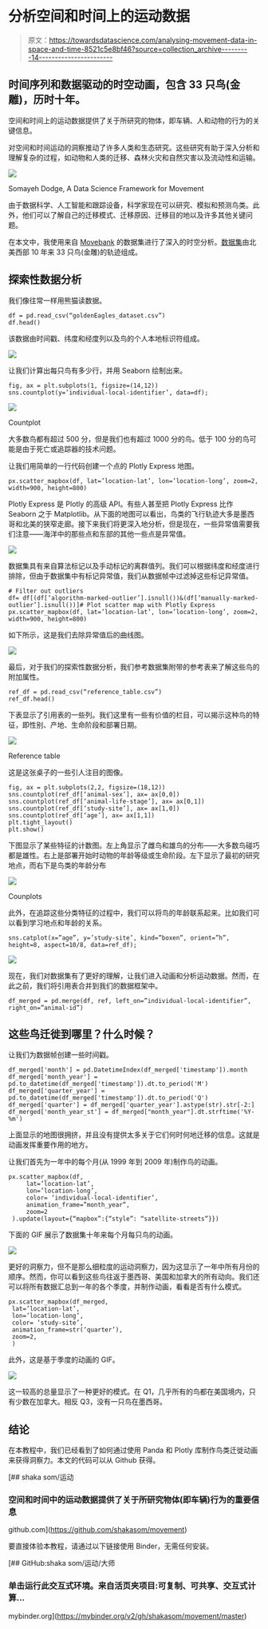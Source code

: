 # 分析空间和时间上的运动数据

> 原文：<https://towardsdatascience.com/analysing-movement-data-in-space-and-time-8521c5e8bf46?source=collection_archive---------14----------------------->

## 时间序列和数据驱动的时空动画，包含 33 只鸟(金雕)，历时十年。

空间和时间上的运动数据提供了关于所研究的物体，即车辆、人和动物的行为的关键信息。

对空间和时间运动的洞察推动了许多人类和生态研究。这些研究有助于深入分析和理解复杂的过程，如动物和人类的迁移、森林火灾和自然灾害以及流动性和运输。

![](img/b54edfa8714ffe0dfd5b5c0e26aeb717.png)

Somayeh Dodge, A Data Science Framework for Movement

由于数据科学、人工智能和跟踪设备，科学家现在可以研究、模拟和预测鸟类。此外，他们可以了解自己的迁移模式、迁移原因、迁移目的地以及许多其他关键问题。

在本文中，我使用来自 [Movebank](https://www.movebank.org/) 的数据集进行了深入的时空分析。[数据集](https://www.datarepository.movebank.org/handle/10255/move.951)由北美西部 10 年来 33 只鸟(金雕)的轨迹组成。

## 探索性数据分析

我们像往常一样用熊猫读数据。

```
df = pd.read_csv(“goldenEagles_dataset.csv”)
df.head()
```

该数据由时间戳、纬度和经度列以及鸟的个人本地标识符组成。

![](img/5dd3de9fd58ac81806b2dd024cc9b691.png)

让我们计算出每只鸟有多少行，并用 Seaborn 绘制出来。

```
fig, ax = plt.subplots(1, figsize=(14,12))
sns.countplot(y=’individual-local-identifier’, data=df);
```

![](img/0109e99ce7955723ad639899c0df7580.png)

Countplot

大多数鸟都有超过 500 分，但是我们也有超过 1000 分的鸟。低于 100 分的鸟可能是由于死亡或追踪器的技术问题。

让我们用简单的一行代码创建一个点的 Plotly Express 地图。

```
px.scatter_mapbox(df, lat=’location-lat’, lon=’location-long’, zoom=2, width=900, height=800)
```

Plotly Express 是 Plotly 的高级 API。有些人甚至把 Plotly Express 比作 Seaborn 之于 Matplotlib。从下面的地图可以看出，鸟类的飞行轨迹大多是墨西哥和北美的狭窄走廊。接下来我们将更深入地分析，但是现在，一些异常值需要我们注意——海洋中的那些点和东部的其他一些点是异常值。

![](img/6eb879cadae592a347ab89a40394b19e.png)

数据集具有来自算法标记以及手动标记的离群值列。我们可以根据纬度和经度进行排除，但由于数据集中有标记异常值，我们从数据帧中过滤掉这些标记异常值。

```
# Filter out outliers
df= df[(df[‘algorithm-marked-outlier’].isnull())&(df[‘manually-marked-outlier’].isnull())]# Plot scatter map with Plotly Express
px.scatter_mapbox(df, lat=’location-lat’, lon=’location-long’, zoom=2, width=900, height=800)
```

如下所示，这是我们去除异常值后的曲线图。

![](img/6d7db04378cd691e32a79d21fe2e2f97.png)

最后，对于我们的探索性数据分析，我们参考数据集附带的参考表来了解这些鸟的附加属性。

```
ref_df = pd.read_csv(“reference_table.csv”)
ref_df.head()
```

下表显示了引用表的一些列。我们这里有一些有价值的栏目，可以揭示这种鸟的特征，即性别、产地、生命阶段和部署日期。

![](img/20b482bd327b571fe3dacbc93acd0cfa.png)

Reference table

这是这张桌子的一些引人注目的图像。

```
fig, ax = plt.subplots(2,2, figsize=(18,12))
sns.countplot(ref_df[‘animal-sex’], ax= ax[0,0])
sns.countplot(ref_df[‘animal-life-stage’], ax= ax[0,1])
sns.countplot(ref_df[‘study-site’], ax= ax[1,0])
sns.countplot(ref_df[‘age’], ax= ax[1,1])
plt.tight_layout()
plt.show()
```

下图显示了某些特征的计数图。左上角显示了雌鸟和雄鸟的分布——大多数鸟碰巧都是雄性。右上是部署开始时动物的年龄等级或生命阶段。左下显示了最初的研究地点，而右下是鸟类的年龄分布

![](img/6cfdb9d9824a4b6e79671c989fb44bde.png)

Counplots

此外，在追踪这些分类特征的过程中，我们可以将鸟的年龄联系起来。比如我们可以看到学习地点和年龄的关系。

```
sns.catplot(x=”age”, y=’study-site’, kind=”boxen”, orient=”h”, height=8, aspect=10/8, data=ref_df);
```

![](img/b2139116e26de751ba846e52e03666f8.png)

现在，我们对数据集有了更好的理解，让我们进入动画和分析运动数据。然而，在此之前，我们将引用表合并到我们的数据框架中。

```
df_merged = pd.merge(df, ref, left_on=”individual-local-identifier”, right_on=”animal-id”)
```

## 这些鸟迁徙到哪里？什么时候？

让我们为数据帧创建一些时间戳。

```
df_merged['month'] = pd.DatetimeIndex(df_merged['timestamp']).month
df_merged['month_year'] = pd.to_datetime(df_merged['timestamp']).dt.to_period('M')
df_merged['quarter_year'] = pd.to_datetime(df_merged['timestamp']).dt.to_period('Q')
df_merged['quarter'] = df_merged['quarter_year'].astype(str).str[-2:]
df_merged['month_year_st'] = df_merged["month_year"].dt.strftime('%Y-%m')
```

上面显示的地图很拥挤，并且没有提供太多关于它们何时何地迁移的信息。这就是动画发挥重要作用的地方。

让我们首先为一年中的每个月(从 1999 年到 2009 年)制作鸟的动画。

```
px.scatter_mapbox(df, 
     lat=’location-lat’, 
     lon=’location-long’, 
     color= ‘individual-local-identifier’, 
     animation_frame=”month_year”, 
     zoom=2
 ).update(layout={“mapbox”:{“style”: “satellite-streets”}})
```

下面的 GIF 展示了数据集十年来每个月每只鸟的动画。

![](img/a2af70bcb3060f6b9f757eff2d9f972d.png)

更好的洞察力，但不是那么细粒度的运动洞察力，因为这显示了一年中所有月份的顺序。然而，你可以看到这些鸟往返于墨西哥、美国和加拿大的所有动向。我们还可以将所有数据汇总到一年的各个季度，并制作动画，看看是否有什么模式。

```
px.scatter_mapbox(df_merged, 
 lat=’location-lat’, 
 lon=’location-long’, 
 color= ‘study-site’, 
 animation_frame=str(‘quarter’), 
 zoom=2,
 )
```

此外，这是基于季度的动画的 GIF。

![](img/5c2f9e5ade0cb4ca109040582b179786.png)

这一较高的总量显示了一种更好的模式。在 Q1，几乎所有的鸟都在美国境内，只有少数在加拿大。相反 Q3，没有一只鸟在墨西哥。

## 结论

在本教程中，我们已经看到了如何通过使用 Panda 和 Plotly 库制作鸟类迁徙动画来获得洞察力。本文的代码可以从 Github 获得。

 [## shaka som/运动

### 空间和时间中的运动数据提供了关于所研究物体(即车辆)行为的重要信息

github.com](https://github.com/shakasom/movement) 

要直接体验本教程，请通过以下链接使用 Binder，无需任何安装。

[](https://mybinder.org/v2/gh/shakasom/movement/master) [## GitHub:shaka som/运动/大师

### 单击运行此交互式环境。来自活页夹项目:可复制、可共享、交互式计算…

mybinder.org](https://mybinder.org/v2/gh/shakasom/movement/master)